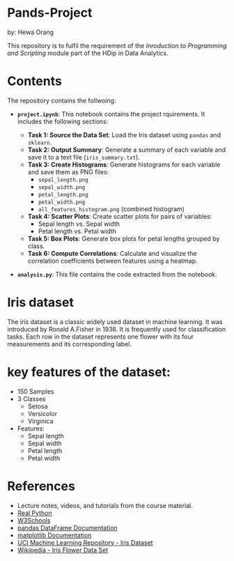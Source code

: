 # Pands-Project
by: Hewa Orang

This repository is to fulfil the requirement of the *Inroduction to Programming and Scripting* module part of the HDip in Data Analytics.

# Contents

The repository contains the follwoing:

- **`project.ipynb`**: This notebook contains the project rquirements. It includes the following sections:
    - **Task 1: Source the Data Set**: Load the Iris dataset using `pandas` and `sklearn`.
    - **Task 2: Output Summary**: Generate a summary of each variable and save it to a text file (`iris_summary.txt`).
    - **Task 3: Create Histograms**: Generate histograms for each variable and save them as PNG files:
        - `sepal_length.png`
        - `sepal_width.png`
        - `petal_length.png`
        - `petal_width.png`
        - `all_features_histogram.png` (combined histogram)
    - **Task 4: Scatter Plots**: Create scatter plots for pairs of variables:
        - Sepal length vs. Sepal width
        - Petal length vs. Petal width
    - **Task 5: Box Plots**: Generate box plots for petal lengths grouped by class.
    - **Task 6: Compute Correlations**: Calculate and visualize the correlation coefficients between features using a heatmap.

- **`analysis.py`**: This file contains the code extracted from the notebook.

# Iris dataset
The iris dataset is a classic widely used dataset in machine learning. It was introduced by Ronald A.Fisher in 1936. It is frequently used for classification tasks. Each row in the dataset represents one flower with its four measurements and its corresponding label.

# key features of the dataset:
-   150 Samples
-   3 Classes
    -   Setosa
    -   Versicolor
    -   Virginica
-   Features:
    -   Sepal length
    -   Sepal width
    -   Petal length
    -   Petal width

# References

- Lecture notes, videos, and tutorials from the course material.
- [Real Python](https://realpython.com/)
- [W3Schools](https://www.w3schools.com/)
- [pandas DataFrame Documentation](https://pandas.pydata.org/docs/reference/frame.html)
- [matplotlib Documentation](https://matplotlib.org/stable/api/matplotlib_configuration_api.html)
- [UCI Machine Learning Repository - Iris Dataset](https://archive.ics.uci.edu/dataset/53/iris)
- [Wikipedia - Iris Flower Data Set](https://en.wikipedia.org/wiki/Iris_flower_data_set)



